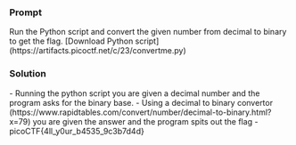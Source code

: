 <h3>Prompt</h3>
Run the Python script and convert the given number from decimal to binary to get the flag. [Download Python script](https://artifacts.picoctf.net/c/23/convertme.py)

<h3>Solution</h3>
- Running the python script you are given a decimal number and the program asks for the binary base.
- Using a decimal to binary convertor (https://www.rapidtables.com/convert/number/decimal-to-binary.html?x=79) you are given the answer and the program spits out the flag
- picoCTF{4ll_y0ur_b4535_9c3b7d4d}